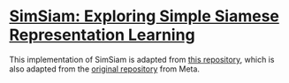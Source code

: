 # [SimSiam: Exploring Simple Siamese Representation Learning](https://arxiv.org/abs/2011.10566)
This implementation of SimSiam is adapted from [this repository](https://github.com/Reza-Safdari/SimSiam-91.9-top1-acc-on-CIFAR10/), which is also adapted from the [original repository](https://github.com/facebookresearch/simsiam) from Meta.